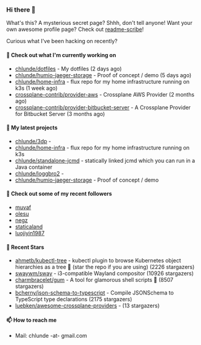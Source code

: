 ### Hi there 👋

What's this? A mysterious secret page? Shhh, don't tell anyone!
Want your own awesome profile page? Check out [readme-scribe](https://github.com/muesli/readme-scribe)!

Curious what I've been hacking on recently?

#### 👷 Check out what I'm currently working on

- [chlunde/dotfiles](https://github.com/chlunde/dotfiles) - My dotfiles (2 days ago)
- [chlunde/humio-jaeger-storage](https://github.com/chlunde/humio-jaeger-storage) - Proof of concept / demo (5 days ago)
- [chlunde/home-infra](https://github.com/chlunde/home-infra) - flux repo for my home infrastructure running on k3s  (1 week ago)
- [crossplane-contrib/provider-aws](https://github.com/crossplane-contrib/provider-aws) - Crossplane AWS Provider (2 months ago)
- [crossplane-contrib/provider-bitbucket-server](https://github.com/crossplane-contrib/provider-bitbucket-server) - A Crossplane Provider for Bitbucket Server (3 months ago)

#### 🌱 My latest projects

- [chlunde/3dp](https://github.com/chlunde/3dp) - 
- [chlunde/home-infra](https://github.com/chlunde/home-infra) - flux repo for my home infrastructure running on k3s 
- [chlunde/standalone-jcmd](https://github.com/chlunde/standalone-jcmd) - statically linked jcmd which you can run in a Java container
- [chlunde/loggbro2](https://github.com/chlunde/loggbro2) - 
- [chlunde/humio-jaeger-storage](https://github.com/chlunde/humio-jaeger-storage) - Proof of concept / demo



#### 👯 Check out some of my recent followers

- [muvaf](https://github.com/muvaf)
- [olesu](https://github.com/olesu)
- [negz](https://github.com/negz)
- [staticaland](https://github.com/staticaland)
- [luojiyin1987](https://github.com/luojiyin1987)

#### 🌟 Recent Stars

- [ahmetb/kubectl-tree](https://github.com/ahmetb/kubectl-tree) - kubectl plugin to browse Kubernetes object hierarchies as a tree 🎄 (star the repo if you are using) (2226 stargazers)
- [swaywm/sway](https://github.com/swaywm/sway) - i3-compatible Wayland compositor (10926 stargazers)
- [charmbracelet/gum](https://github.com/charmbracelet/gum) - A tool for glamorous shell scripts 🎀 (8507 stargazers)
- [bcherny/json-schema-to-typescript](https://github.com/bcherny/json-schema-to-typescript) - Compile JSONSchema to TypeScript type declarations (2175 stargazers)
- [luebken/awesome-crossplane-providers](https://github.com/luebken/awesome-crossplane-providers) -  (13 stargazers)

#### 📫 How to reach me

- Mail: chlunde -at- gmail.com
